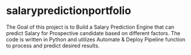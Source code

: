 # salarypredictionportfolio
The Goal of this project is to Build a Salary Prediction Engine that can predict Salary for Prospective candidate based
on different factors. The code is written in Python and utilizes Automate & Deploy Pipeline function to process and predict desired results.

